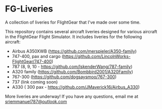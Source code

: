 # FG-Liveries
A collection of liveries for FlightGear that I've made over some time.

This repository contains several aircraft liveries designed for various aircraft in the FlightGear Flight Simulator. It includes liveries for the following aircraft:
  - Airbus A350XWB (https://github.com/merspieler/A350-family)
  - 747-400, pax and cargo (https://github.com/LincolnWorks-FlightGear/747-400)
  - 787 (8, 9, 10 - https://github.com/IskenderWang/787-family)
  - A320 family (https://github.com/Bombbird2001/A320Family)
  - 767-300 (https://github.com/dogsaysmoo/767-300)
  - 737 (link coming soon)
  - A330 ( 300 pax - https://github.com/JMaverick16/Airbus_A330)
 
 More liveries are underway! If you have any questions, email me at sriemmanuel787@outlook.com
